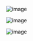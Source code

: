 ![image](https://github.com/user-attachments/assets/a76e38f7-4b7e-452e-a463-341d845c09aa)

![image](https://github.com/user-attachments/assets/eda1ef00-5dea-4777-849b-eeacc6cd4dc2)

![image](https://github.com/user-attachments/assets/643d4171-fb1f-4c63-9a77-40dc59559b86)
